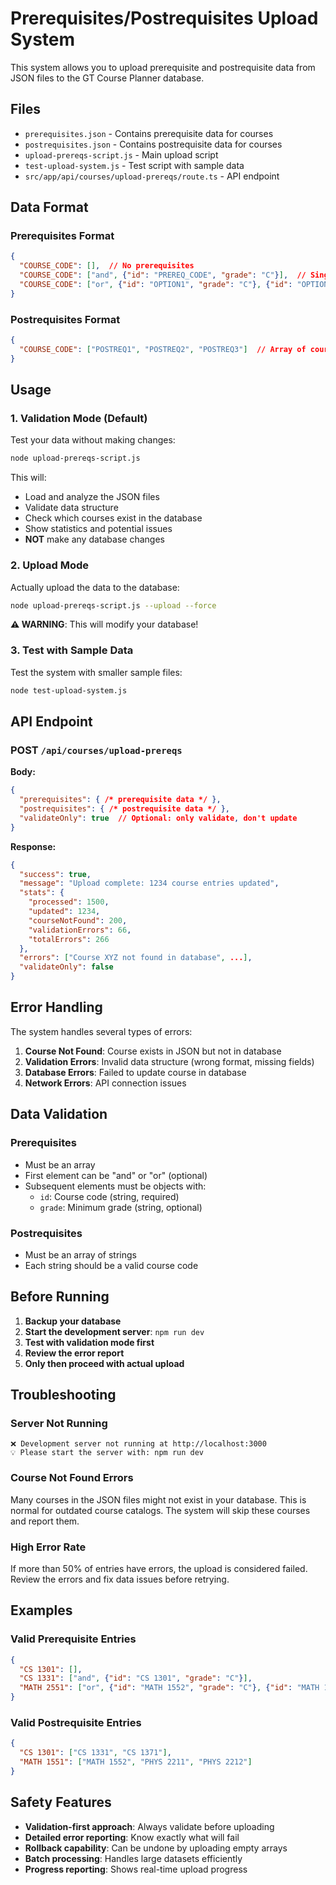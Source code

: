 # Prerequisites/Postrequisites Upload System

This system allows you to upload prerequisite and postrequisite data from JSON files to the GT Course Planner database.

## Files

- `prerequisites.json` - Contains prerequisite data for courses
- `postrequisites.json` - Contains postrequisite data for courses  
- `upload-prereqs-script.js` - Main upload script
- `test-upload-system.js` - Test script with sample data
- `src/app/api/courses/upload-prereqs/route.ts` - API endpoint

## Data Format

### Prerequisites Format
```json
{
  "COURSE_CODE": [],  // No prerequisites
  "COURSE_CODE": ["and", {"id": "PREREQ_CODE", "grade": "C"}],  // Single prerequisite with grade
  "COURSE_CODE": ["or", {"id": "OPTION1", "grade": "C"}, {"id": "OPTION2", "grade": "C"}]  // Multiple options
}
```

### Postrequisites Format
```json
{
  "COURSE_CODE": ["POSTREQ1", "POSTREQ2", "POSTREQ3"]  // Array of course codes
}
```

## Usage

### 1. Validation Mode (Default)
Test your data without making changes:

```bash
node upload-prereqs-script.js
```

This will:
- Load and analyze the JSON files
- Validate data structure
- Check which courses exist in the database
- Show statistics and potential issues
- **NOT** make any database changes

### 2. Upload Mode
Actually upload the data to the database:

```bash
node upload-prereqs-script.js --upload --force
```

**⚠️ WARNING**: This will modify your database!

### 3. Test with Sample Data
Test the system with smaller sample files:

```bash
node test-upload-system.js
```

## API Endpoint

### POST `/api/courses/upload-prereqs`

**Body:**
```json
{
  "prerequisites": { /* prerequisite data */ },
  "postrequisites": { /* postrequisite data */ },
  "validateOnly": true  // Optional: only validate, don't update
}
```

**Response:**
```json
{
  "success": true,
  "message": "Upload complete: 1234 course entries updated",
  "stats": {
    "processed": 1500,
    "updated": 1234,
    "courseNotFound": 200,
    "validationErrors": 66,
    "totalErrors": 266
  },
  "errors": ["Course XYZ not found in database", ...],
  "validateOnly": false
}
```

## Error Handling

The system handles several types of errors:

1. **Course Not Found**: Course exists in JSON but not in database
2. **Validation Errors**: Invalid data structure (wrong format, missing fields)
3. **Database Errors**: Failed to update course in database
4. **Network Errors**: API connection issues

## Data Validation

### Prerequisites
- Must be an array
- First element can be "and" or "or" (optional)
- Subsequent elements must be objects with:
  - `id`: Course code (string, required)
  - `grade`: Minimum grade (string, optional)

### Postrequisites  
- Must be an array of strings
- Each string should be a valid course code

## Before Running

1. **Backup your database**
2. **Start the development server**: `npm run dev`
3. **Test with validation mode first**
4. **Review the error report**
5. **Only then proceed with actual upload**

## Troubleshooting

### Server Not Running
```
❌ Development server not running at http://localhost:3000
💡 Please start the server with: npm run dev
```

### Course Not Found Errors
Many courses in the JSON files might not exist in your database. This is normal for outdated course catalogs. The system will skip these courses and report them.

### High Error Rate
If more than 50% of entries have errors, the upload is considered failed. Review the errors and fix data issues before retrying.

## Examples

### Valid Prerequisite Entries
```json
{
  "CS 1301": [],
  "CS 1331": ["and", {"id": "CS 1301", "grade": "C"}],
  "MATH 2551": ["or", {"id": "MATH 1552", "grade": "C"}, {"id": "MATH 1X52", "grade": "C"}]
}
```

### Valid Postrequisite Entries
```json
{
  "CS 1301": ["CS 1331", "CS 1371"],
  "MATH 1551": ["MATH 1552", "PHYS 2211", "PHYS 2212"]
}
```

## Safety Features

- **Validation-first approach**: Always validate before uploading
- **Detailed error reporting**: Know exactly what will fail
- **Rollback capability**: Can be undone by uploading empty arrays
- **Batch processing**: Handles large datasets efficiently
- **Progress reporting**: Shows real-time upload progress